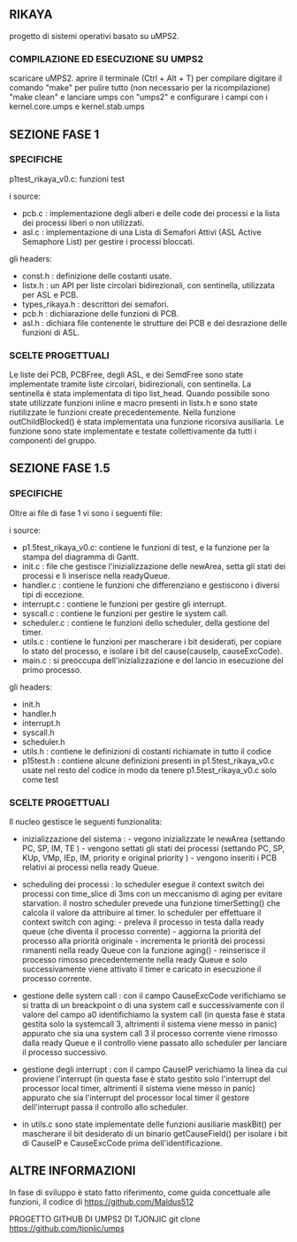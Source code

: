 ## RIKAYA
progetto di sistemi operativi basato su uMPS2.

### COMPILAZIONE ED ESECUZIONE SU UMPS2

scaricare uMPS2.
aprire il terminale (Ctrl + Alt + T)
per compilare digitare il comando
"make"
per pulire tutto (non necessario per la ricompilazione)
"make clean"
e lanciare umps con
"umps2"
e configurare i campi con i kernel.core.umps e kernel.stab.umps

## SEZIONE FASE 1

### SPECIFICHE

p1test_rikaya_v0.c: funzioni test

i source:
- pcb.c : implementazione degli alberi e delle code dei processi
        e la lista dei processi liberi o non utilizzati.
- asl.c : implementazione di una Lista di Semafori Attivi (ASL Active Semaphore List)
        per gestire i processi bloccati.

gli headers:
- const.h : definizione delle costanti usate.
- listx.h : un API per liste circolari bidirezionali, con sentinella,
        utilizzata per ASL e PCB.
- types_rikaya.h : descrittori dei semafori.
- pcb.h : dichiarazione delle funzioni di PCB.
- asl.h : dichiara file contenente le strutture dei PCB e dei desrazione delle funzioni di ASL.

### SCELTE PROGETTUALI

Le liste dei PCB, PCBFree, degli ASL, e dei SemdFree sono state implementate tramite liste circolari, bidirezionali, con sentinella. La sentinella è stata implementata di tipo list_head.
Quando possibile sono state utilizzate funzioni inline e macro presenti in listx.h e sono state riutilizzate le funzioni create precedentemente.
Nella funzione outChildBlocked() è stata implementata una funzione ricorsiva ausiliaria.
Le funzione sono state implementate e testate collettivamente da tutti i componenti del gruppo.

## SEZIONE FASE 1.5

### SPECIFICHE

Oltre ai file di fase 1 vi sono i seguenti file:

i source:
- p1.5test_rikaya_v0.c: contiene le funzioni di test, e la funzione per la stampa del diagramma di
        Gantt.
- init.c : file che gestisce l'inizializzazione delle newArea, setta gli stati dei processi e li                inserisce nella readyQueue.
- handler.c : contiene le funzioni che differenziano e gestiscono i diversi tipi di eccezione.
- interrupt.c : contiene le funzioni per gestire gli interrupt.
- syscall.c : contiene le funzioni per gestire le system call.
- scheduler.c : contiene le funzioni dello scheduler, della gestione del timer.
- utils.c : contiene le funzioni per mascherare i bit desiderati, per copiare lo stato del                      processo, e isolare i bit del cause(causeIp, causeExcCode).
- main.c : si preoccupa dell'inizializzazione e del lancio in esecuzione del primo processo.

gli headers:
- init.h
- handler.h
- interrupt.h
- syscall.h
- scheduler.h
- utils.h : contiene le definizioni di costanti richiamate in tutto il codice
- p15test.h : contiene alcune definizioni presenti in p1.5test_rikaya_v0.c usate nel resto del codice
        in modo da tenere p1.5test_rikaya_v0.c solo come test

### SCELTE PROGETTUALI

Il nucleo gestisce le seguenti funzionalita:
- inizializzazione del sistema : 
        - vegono inizializzate le newArea
                (settando PC, SP, IM, TE )
        - vengono settati gli stati dei processi
                (settando PC, SP, KUp, VMp, IEp, IM, priority e original priority )
        - vengono inseriti i PCB relativi ai processi nella ready Queue.
- scheduling dei processi :
        lo scheduler esegue il context switch dei processi con time_slice di 3ms
        con un meccanismo di aging per evitare starvation.
        il nostro scheduler prevede una funzione timerSetting()
        che calcola il valore da attribuire al timer.
        lo scheduler per effettuare il context switch con aging:
                - preleva il processo in testa dalla ready queue (che diventa il processo corrente)
                - aggiorna la priorità del processo alla priorità originale
                - incrementa le priorità dei processi rimanenti nella ready Queue con la funzione aging()
                - reinserisce il processo rimosso precedentemente nella ready Queue
                e solo successivamente viene attivato il timer
                e caricato in esecuzione il processo corrente.
- gestione delle system call :
        con il campo CauseExcCode verifichiamo se si tratta di un breackpoint o di una system call
        e successivamente con il valore del campo a0 identifichiamo la system call
                (in questa fase è stata gestita solo la systemcall 3,
                altrimenti il sistema viene messo in panic)
        appurato che sia una system call 3 il processo corrente viene rimosso dalla ready Queue
        e il controllo viene passato allo scheduler per lanciare il processo successivo.
- gestione degli interrupt :
        con il campo CauseIP verichiamo la linea da cui proviene l'interrupt
                (in questa fase è stato gestito solo l'interrupt del processor local timer,
                altrimenti il sistema viene messo in panic)
        appurato che sia l'interrupt del processor local timer
        il gestore dell'interrupt passa il controllo allo scheduler.

- in utils.c sono state implementate delle funzioni ausiliarie
maskBit() per mascherare il bit desiderato di un binario
getCauseField() per isolare i bit di CauseIP e CauseExcCode prima dell'identificazione.


## ALTRE INFORMAZIONI

In fase di sviluppo è stato fatto riferimento, come guida concettuale alle funzioni, il codice di 
https://github.com/Maldus512 

PROGETTO GITHUB DI UMPS2 DI TJONJIC
git clone https://github.com/tjonjic/umps
